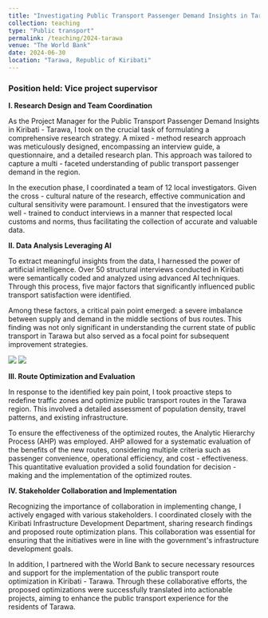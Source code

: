 ```yaml
---
title: "Investigating Public Transport Passenger Demand Insights in Tarawa, Republic of Kiribati"
collection: teaching
type: "Public transport"
permalink: /teaching/2024-tarawa
venue: "The World Bank"
date: 2024-06-30
location: "Tarawa, Republic of Kiribati"
---
```


### Position held: Vice project supervisor

**I. Research Design and Team Coordination**

As the Project Manager for the Public Transport Passenger Demand Insights in Kiribati - Tarawa, I took on the crucial task of formulating a comprehensive research strategy. A mixed - method research approach was meticulously designed, encompassing an interview guide, a questionnaire, and a detailed research plan. This approach was tailored to capture a multi - faceted understanding of public transport passenger demand in the region.

In the execution phase, I coordinated a team of 12 local investigators. Given the cross - cultural nature of the research, effective communication and cultural sensitivity were paramount. I ensured that the investigators were well - trained to conduct interviews in a manner that respected local customs and norms, thus facilitating the collection of accurate and valuable data.

**II. Data Analysis Leveraging AI**

To extract meaningful insights from the data, I harnessed the power of artificial intelligence. Over 50 structural interviews conducted in Kiribati were semantically coded and analyzed using advanced AI techniques. Through this process, five major factors that significantly influenced public transport satisfaction were identified. 

Among these factors, a critical pain point emerged: a severe imbalance between supply and demand in the middle sections of bus routes. This finding was not only significant in understanding the current state of public transport in Tarawa but also served as a focal point for subsequent improvement strategies.

<img src='/home/images/project-tarawa1.png'>
<img src='/home/images/project-tarawa2.png'>

**III. Route Optimization and Evaluation**

In response to the identified key pain point, I took proactive steps to redefine traffic zones and optimize public transport routes in the Tarawa region. This involved a detailed assessment of population density, travel patterns, and existing infrastructure.

To ensure the effectiveness of the optimized routes, the Analytic Hierarchy Process (AHP) was employed. AHP allowed for a systematic evaluation of the benefits of the new routes, considering multiple criteria such as passenger convenience, operational efficiency, and cost - effectiveness. This quantitative evaluation provided a solid foundation for decision - making and the implementation of the optimized routes.

**IV. Stakeholder Collaboration and Implementation**

Recognizing the importance of collaboration in implementing change, I actively engaged with various stakeholders. I coordinated closely with the Kiribati Infrastructure Development Department, sharing research findings and proposed route optimization plans. This collaboration was essential for ensuring that the initiatives were in line with the government's infrastructure development goals.

In addition, I partnered with the World Bank to secure necessary resources and support for the implementation of the public transport route optimization in Kiribati - Tarawa. Through these collaborative efforts, the proposed optimizations were successfully translated into actionable projects, aiming to enhance the public transport experience for the residents of Tarawa.
